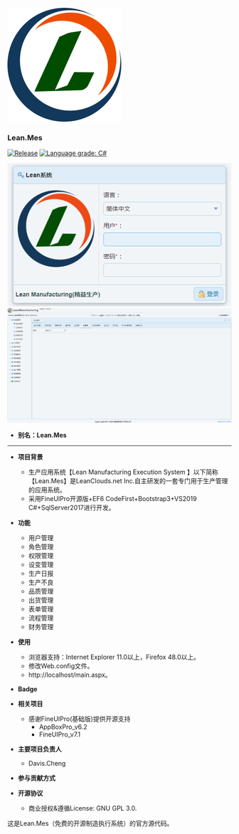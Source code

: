 ![Logo](https://github.com/Lean365/Lean.Fineform/blob/master/Lean.Fineform/Lf_Resources/images/login/Lean_Logo.png)

### Lean.Mes
[![Release](1.01)](https://github.com/Lean365/Lean.Fineform/releases) [![Language grade: C#](1.01)](https://github.com/Lean365/Lean.Fineform/releases)

![screenshot](https://github.com/Lean365/Lean.Fineform/blob/master/Lean.Fineform/Lf_Resources/svg/login.png)
![screenshot](https://github.com/Lean365/Lean.Fineform/blob/master/Lean.Fineform/Lf_Resources/svg/main.png)
- **别名：Lean.Mes**
--------
- **项目背景**

    * 生产应用系统【Lean Manufacturing Execution System 】以下简称【Lean.Mes】是LeanClouds.net Inc.自主研发的一套专门用于生产管理的应用系统。
    * 采用FineUIPro开源版+EF6 CodeFirst+Bootstrap3+VS2019 C#+SqlServer2017进行开发。
    
- **功能**

    * 用户管理
    * 角色管理
    * 权限管理
    * 设变管理
    * 生产日报
    * 生产不良
    * 品质管理
    * 出货管理
    * 表单管理   
    * 流程管理
    * 财务管理
    
- **使用**

    * 浏览器支持：Internet Explorer 11.0以上，Firefox 48.0以上。
    * 修改Web.config文件。
    * http://localhost/main.aspx。
- **Badge**

- **相关项目**

    * 感谢FineUIPro(基础版)提供开源支持
        * AppBoxPro_v6.2
        * FineUIPro_v7.1
- **主要项目负责人**

    * Davis.Cheng

- **参与贡献方式**

- **开源协议**
    * 商业授权&遵循License: GNU GPL 3.0.
    
这是Lean.Mes（免费的开源制造执行系统）的官方源代码。
